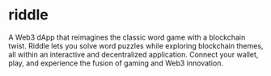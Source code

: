 # riddle
A Web3 dApp that reimagines the classic word game with a blockchain twist. Riddle lets you solve word puzzles while exploring blockchain themes, all within an interactive and decentralized application. Connect your wallet, play, and experience the fusion of gaming and Web3 innovation.
